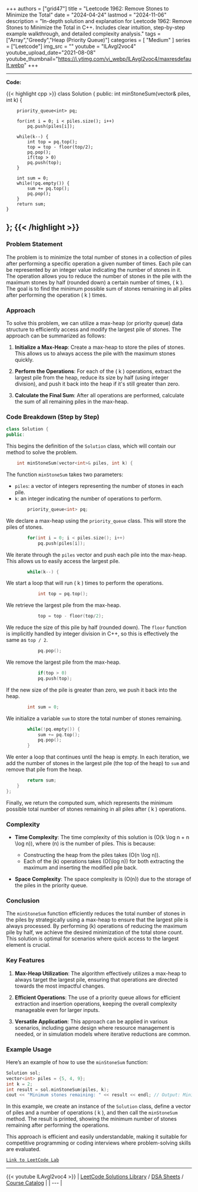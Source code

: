 
+++
authors = ["grid47"]
title = "Leetcode 1962: Remove Stones to Minimize the Total"
date = "2024-04-24"
lastmod = "2024-11-06"
description = "In-depth solution and explanation for Leetcode 1962: Remove Stones to Minimize the Total in C++. Includes clear intuition, step-by-step example walkthrough, and detailed complexity analysis."
tags = ["Array","Greedy","Heap (Priority Queue)"]
categories = [
    "Medium"
]
series = ["Leetcode"]
img_src = ""
youtube = "lLAvgl2voc4"
youtube_upload_date="2021-08-08"
youtube_thumbnail="https://i.ytimg.com/vi_webp/lLAvgl2voc4/maxresdefault.webp"
+++



---
**Code:**

{{< highlight cpp >}}
class Solution {
public:
    int minStoneSum(vector<int>& piles, int k) {
        
        priority_queue<int> pq;
        
        for(int i = 0; i < piles.size(); i++)
            pq.push(piles[i]);
        
        while(k--) {
            int top = pq.top();
            top = top - floor(top/2);
            pq.pop();
            if(top > 0)
            pq.push(top);
        }

        int sum = 0;
        while(!pq.empty()) {
            sum += pq.top();
            pq.pop();
        }
        return sum;
    }
};
{{< /highlight >}}
---

### Problem Statement

The problem is to minimize the total number of stones in a collection of piles after performing a specific operation a given number of times. Each pile can be represented by an integer value indicating the number of stones in it. The operation allows you to reduce the number of stones in the pile with the maximum stones by half (rounded down) a certain number of times, \( k \). The goal is to find the minimum possible sum of stones remaining in all piles after performing the operation \( k \) times.

### Approach

To solve this problem, we can utilize a max-heap (or priority queue) data structure to efficiently access and modify the largest pile of stones. The approach can be summarized as follows:

1. **Initialize a Max-Heap**: Create a max-heap to store the piles of stones. This allows us to always access the pile with the maximum stones quickly.

2. **Perform the Operations**: For each of the \( k \) operations, extract the largest pile from the heap, reduce its size by half (using integer division), and push it back into the heap if it's still greater than zero.

3. **Calculate the Final Sum**: After all operations are performed, calculate the sum of all remaining piles in the max-heap.

### Code Breakdown (Step by Step)

```cpp
class Solution {
public:
```
This begins the definition of the `Solution` class, which will contain our method to solve the problem.

```cpp
    int minStoneSum(vector<int>& piles, int k) {
```
The function `minStoneSum` takes two parameters:
- `piles`: a vector of integers representing the number of stones in each pile.
- `k`: an integer indicating the number of operations to perform.

```cpp
        priority_queue<int> pq;
```
We declare a max-heap using the `priority_queue` class. This will store the piles of stones.

```cpp
        for(int i = 0; i < piles.size(); i++)
            pq.push(piles[i]);
```
We iterate through the `piles` vector and push each pile into the max-heap. This allows us to easily access the largest pile.

```cpp
        while(k--) {
```
We start a loop that will run \( k \) times to perform the operations.

```cpp
            int top = pq.top();
```
We retrieve the largest pile from the max-heap.

```cpp
            top = top - floor(top/2);
```
We reduce the size of this pile by half (rounded down). The `floor` function is implicitly handled by integer division in C++, so this is effectively the same as `top / 2`.

```cpp
            pq.pop();
```
We remove the largest pile from the max-heap.

```cpp
            if(top > 0)
            pq.push(top);
```
If the new size of the pile is greater than zero, we push it back into the heap.

```cpp
        int sum = 0;
```
We initialize a variable `sum` to store the total number of stones remaining.

```cpp
        while(!pq.empty()) {
            sum += pq.top();
            pq.pop();
        }
```
We enter a loop that continues until the heap is empty. In each iteration, we add the number of stones in the largest pile (the top of the heap) to `sum` and remove that pile from the heap.

```cpp
        return sum;
    }
};
```
Finally, we return the computed sum, which represents the minimum possible total number of stones remaining in all piles after \( k \) operations.

### Complexity

- **Time Complexity**: The time complexity of this solution is \(O(k \log n + n \log n)\), where \(n\) is the number of piles. This is because:
  - Constructing the heap from the piles takes \(O(n \log n)\).
  - Each of the \(k\) operations takes \(O(\log n)\) for both extracting the maximum and inserting the modified pile back.

- **Space Complexity**: The space complexity is \(O(n)\) due to the storage of the piles in the priority queue.

### Conclusion

The `minStoneSum` function efficiently reduces the total number of stones in the piles by strategically using a max-heap to ensure that the largest pile is always processed. By performing \(k\) operations of reducing the maximum pile by half, we achieve the desired minimization of the total stone count. This solution is optimal for scenarios where quick access to the largest element is crucial.

### Key Features

1. **Max-Heap Utilization**: The algorithm effectively utilizes a max-heap to always target the largest pile, ensuring that operations are directed towards the most impactful changes.

2. **Efficient Operations**: The use of a priority queue allows for efficient extraction and insertion operations, keeping the overall complexity manageable even for larger inputs.

3. **Versatile Application**: This approach can be applied in various scenarios, including game design where resource management is needed, or in simulation models where iterative reductions are common.

### Example Usage

Here’s an example of how to use the `minStoneSum` function:

```cpp
Solution sol;
vector<int> piles = {5, 4, 9};
int k = 2;
int result = sol.minStoneSum(piles, k);
cout << "Minimum stones remaining: " << result << endl; // Output: Minimum stones remaining: 12
```

In this example, we create an instance of the `Solution` class, define a vector of piles and a number of operations \( k \), and then call the `minStoneSum` method. The result is printed, showing the minimum number of stones remaining after performing the operations. 

This approach is efficient and easily understandable, making it suitable for competitive programming or coding interviews where problem-solving skills are evaluated.

[`Link to LeetCode Lab`](https://leetcode.com/problems/remove-stones-to-minimize-the-total/description/)

---
{{< youtube lLAvgl2voc4 >}}
| [LeetCode Solutions Library](https://grid47.xyz/leetcode/) / [DSA Sheets](https://grid47.xyz/sheets/) / [Course Catalog](https://grid47.xyz/courses/) |
| --- |

